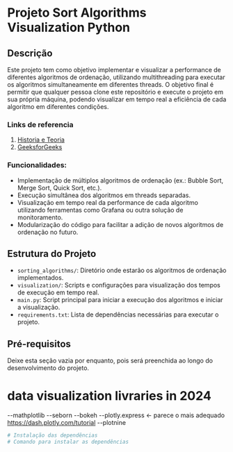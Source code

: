 # Projeto Sort Algorithms Visualization Python

## Descrição

Este projeto tem como objetivo implementar e visualizar a performance de diferentes algoritmos de ordenação, utilizando multithreading para executar os algoritmos simultaneamente em diferentes threads. O objetivo final é permitir que qualquer pessoa clone este repositório e execute o projeto em sua própria máquina, podendo visualizar em tempo real a eficiência de cada algoritmo em diferentes condições.
### Links de referencia
1. [Historia e Teoria](https://en.wikipedia.org/wiki/Sorting_algorithm)
2. [GeeksforGeeks](https://www.geeksforgeeks.org/sorting-algorithms/)

### Funcionalidades:

- Implementação de múltiplos algoritmos de ordenação (ex.: Bubble Sort, Merge Sort, Quick Sort, etc.).
- Execução simultânea dos algoritmos em threads separadas.
- Visualização em tempo real da performance de cada algoritmo utilizando ferramentas como Grafana ou outra solução de monitoramento.
- Modularização do código para facilitar a adição de novos algoritmos de ordenação no futuro.

## Estrutura do Projeto

- `sorting_algorithms/`: Diretório onde estarão os algoritmos de ordenação implementados.
- `visualization/`: Scripts e configurações para visualização dos tempos de execução em tempo real.
- `main.py`: Script principal para iniciar a execução dos algoritmos e iniciar a visualização.
- `requirements.txt`: Lista de dependências necessárias para executar o projeto.

## Pré-requisitos

Deixe esta seção vazia por enquanto, pois será preenchida ao longo do desenvolvimento do projeto.

# data visualization livraries in 2024
--mathplotlib
--seborn
--bokeh
--plotly.express <- parece o mais adequado
    https://dash.plotly.com/tutorial
--plotnine


```bash
# Instalação das dependências
# Comando para instalar as dependências


